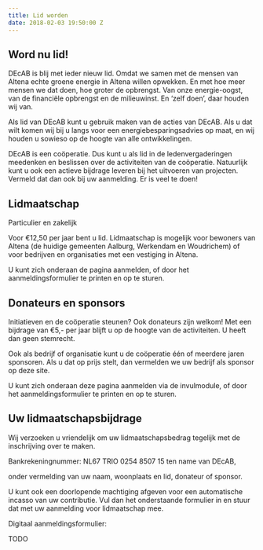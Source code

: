 ```yaml
---
title: Lid worden
date: 2018-02-03 19:50:00 Z
---
```


## Word nu lid!
DEcAB is blij met ieder nieuw lid. Omdat we samen met de mensen van Altena echte groene energie in Altena willen opwekken. En met hoe meer mensen we dat doen, hoe groter de opbrengst. Van onze energie-oogst, van de financiële opbrengst en de milieuwinst. 
En ‘zelf doen’, daar houden wij van.

Als lid van DEcAB kunt u gebruik maken van de acties van DEcAB. Als u dat wilt komen wij bij u langs voor een energiebesparingsadvies op maat, en wij houden u sowieso op de hoogte van alle ontwikkelingen.

DEcAB is een coöperatie. Dus kunt u als lid in de ledenvergaderingen meedenken en beslissen over de activiteiten van de coöperatie. Natuurlijk kunt u ook een actieve bijdrage leveren bij het uitvoeren van projecten. Vermeld dat dan ook bij uw aanmelding. Er is veel te doen!

## Lidmaatschap
Particulier en zakelijk

Voor €12,50 per jaar bent u lid. Lidmaatschap is mogelijk voor bewoners van Altena (de huidige gemeenten Aalburg, Werkendam en Woudrichem) of voor bedrijven en organisaties met een vestiging in Altena.

U kunt zich onderaan de pagina aanmelden, of door het aanmeldingsformulier te printen en op te sturen.

## Donateurs en sponsors
Initiatieven en de coöperatie steunen? Ook donateurs zijn welkom! Met een bijdrage van €5,- per jaar blijft u op de hoogte van de activiteiten. U heeft dan geen stemrecht.

Ook als bedrijf of organisatie kunt u de coöperatie één of meerdere jaren sponsoren. Als u dat op prijs stelt, dan vermelden we uw bedrijf als sponsor op deze site.

U kunt zich onderaan deze pagina aanmelden via de invulmodule, of door het aanmeldingsformulier te printen en op te sturen.

## Uw lidmaatschapsbijdrage
Wij verzoeken u vriendelijk om uw lidmaatschapsbedrag tegelijk met de inschrijving over te maken.

Bankrekeningnummer: NL67 TRIO 0254 8507 15 ten name van DEcAB,

onder vermelding van uw naam, woonplaats en lid, donateur of sponsor.

U kunt ook een doorlopende machtiging afgeven voor een automatische incasso van uw contributie. Vul dan het onderstaande formulier in en stuur dat met uw aanmelding voor lidmaatschap mee.

Digitaal aanmeldingsformulier:


TODO